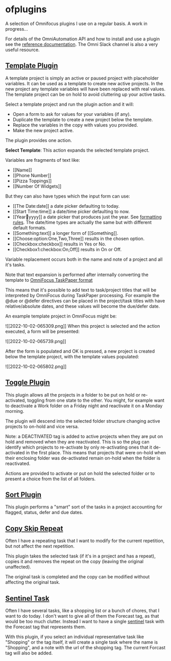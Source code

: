 # ofplugins

A selection of Omnifocus plugins I use on a regular basis. A work in progress...

For details of the OmniAutomation API and how to install and use a plugin see the [reference documentation](https://omni-automation.com/omnifocus/index.html). The Omni Slack channel is also a very useful resource.

## [Template Plugin](template.omnifocusjs)

A template project is simply an active or paused project with placeholder variables. It can be used
as a template to create new active projects. In the new project any template variables will have been
replaced with real values. The template project can be on hold to avoid cluttering up your active tasks.

Select a template project and run the plugin action and it will:

- Open a form to ask for values for your variables (if any).
- Duplicate the template to create a new project below the template.
- Replace the variables in the copy with values you provided.
- Make the new project active.

The plugin provides one action.

**Select Template**: This action expands the selected template project. 

Variables are fragments of text like:
 
- \[\[Name\]\]
- \[\[Phone Number\]\]
- \[\[Pizza Toppings\]\]
- \[\[Number Of Widgets\]\]

But they can also have types which the input form can use:

- \[\[The Date:date\]\] a date picker defaulting to today.
- \[\[Start Time:time\]\] a date/time picker defaulting to now.
- \[\[Year:date:yyyy\]\] a date picker that produces just the year. See [formatting rules](https://unicode-org.github.io/icu/userguide/format_parse/datetime/#formatting-dates). The date/time types are actually the same but with different default formats.
- \[\[Something:text\]\] a longer form of \[\[Something\]\].
- \[\[Choose:option:One,Two,Three\]\] results in the chosen option.
- \[\[Checkbox:checkbox\]\] results in Yes or No.
- \[\[Checkbox1:checkbox:On,Off\]\] results in On or Off.

Variable replacement occurs both in the name and note of a project and all it's tasks.

Note that text expansion is performed after internally converting the template
to [OmniFocus TaskPaper format](https://support.omnigroup.com/omnifocus-taskpaper-reference)

This means that it's possible to add text to task/project titles that will be interpreted by
OmniFocus during TaskPaper processing. For example the @due or @defer directives can be placed in the project/task titles with have relative/absolute dates, and these values will become the due/defer date.

An example template project in OmniFocus might be:

![[2022-10-02-065309.png]]
When this project is selected and the action executed, a form will be presented:

![[2022-10-02-065739.png]]

After the form is populated and OK is pressed, a new project is created below the template project, with the template values populated:

![[2022-10-02-065802.png]]

## [Toggle Plugin](toggle.omnifocusjs)

This plugin allows all the projects in a folder to be put on hold or re-activated, toggling from one state to the other. You might, for example want to deactivate a Work folder on a Friday night and reactivate it on a
Monday morning. 

The plugin will descend into the selected folder structure changing active projects to on-hold and vice versa.

Note: a DEACTIVATED tag is added to active projects when they are put on hold and removed when they are reactivated. This is so the plug can
identify which projects to re-activate by only re-activating ones that it de-activated in the first place. This means that projects that were on-hold when their enclosing folder was de-activated remain on-hold when the folder is reactivated. 

Actions are provided to activate or put on hold the selected folder or to present a choice from the list of all folders.

## [Sort Plugin](sort.omnifocusjs)

This plugin performs a "smart" sort of the tasks in a project accounting for flagged, status, defer and due dates.

## [Copy Skip Repeat](copySkipRepeat.omnifocusjs)

Often I have a repeating task that I want to modify for the current repetition, but not affect the next repetition.

This plugin takes the selected task (if it's in a project and has a repeat), copies it and removes the repeat on the copy (leaving the original unaffected).

The original task is completed and the copy can be modified without affecting the original task.

## [Sentinel Task](sentinel.omnifocusjs)

Often I have several tasks, like a shopping list or a bunch of chores, that I want to do today. I don't want to give all of them the Forecast tag, as that would be too much clutter. Instead I want to have a single [sentinel](https://www.dictionary.com/browse/sentinel) task with the Forecast tag that represents them.

With this plugin, if you select an individual representative task like "Shopping" or the tag itself, it will create a single task where the name is "Shopping", and a note with the url of the shopping tag. The current Forcast tag will also be added.
